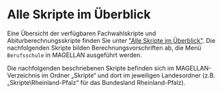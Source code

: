 # Alle Skripte im Überblick

Eine Übersicht der verfügbaren Fachwahlskripte und Abiturberechnungsskripte finden Sie unter ["Alle Skripte im Überblick"](https://doc.la.stueber.de/alle_skripte_im_uberblick). Die nachfolgenden Skripte bilden Berechnungsvorschriften ab, die Menü ```Berufsschule``` in MAGELLAN ausgeführt werden.

Die nachfolgenden beschriebenen Skripte befinden sich im MAGELLAN-Verzeichnis im Ordner „Skripte“ und dort im jeweiligen Landesordner (z.B. „Skripte\Rheinland-Pfalz“ für das Bundesland Rheinland-Pfalz).

